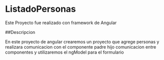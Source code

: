 # ListadoPersonas

Este Proyecto fue realizado con framework de Angular

##Descripcion

En este proyecto de angular crearemos un proyecto que agrege personas y realizara comunicacion con el componente padre hijo
comunicacion entre componentes y utilizaremos el ngModel para el formulario 